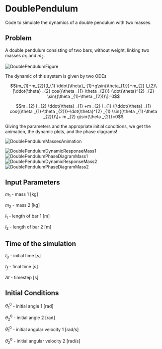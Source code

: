 # DoublePendulum
Code to simulate the dynamics of a double pendulum with two masses.

## Problem

A double pendulum consisting of two bars, without weight, linking two masses $m_{1}$ and $m_{2}$.

![DoublePendulumFigure](https://github.com/user-attachments/assets/6b5305c5-9738-41c6-831c-0379659b78f8)


The dynamic of this system is given by two ODEs

$$(m_{1}+m_{2})(l_{1} \ddot{\theta}_ {1}+g\sin{\theta_{1}})+m_{2} l_{2}\[\ddot{\theta} _{2} cos{(\theta _{1}-\theta _{2})}+\dot{\theta}^{2} _{2} \sin{(\theta _{1}-\theta _{2})}\]=0$$

$$m _{2} l _{2} \ddot{\theta} _{1} +m _{2} l _{1} \[\ddot{\theta} _{1} cos{(\theta _{1}-\theta _{2})}-\dot{\theta}^{2} _{1} \sin{(\theta _{1}-\theta _{2})}\]+ m _{2} g\sin{\theta _{2}}=0$$

Giving the parameters and the appropriate initial conditions, we get the animation, the dynamic plots, and the phase diagrams!

![DoublePendulumMassesAnimation](https://github.com/user-attachments/assets/9e7b548c-3c28-49f8-9782-f75d8fc9a157)


![DoublePendulumDynamicResponseMass1](https://github.com/user-attachments/assets/acc3b37d-76fb-4ac4-9e37-3c74dffe681a)
![DoublePendulumPhaseDiagramMass1](https://github.com/user-attachments/assets/90ff2668-cd6f-4d4f-bd68-a0536ed7fc35)
![DoublePendulumDynamicResponseMass2](https://github.com/user-attachments/assets/d8181a1a-b8c9-4884-b40d-c649e13655aa)
![DoublePendulumPhaseDiagramMass2](https://github.com/user-attachments/assets/a1ed7425-a9a7-4e71-bf17-3480bf7a8907)

## Input Parameters

$m_{1}$ - mass 1 [kg]

$m_{2}$ - mass 2 [kg]

$l_{1}$ - length of bar 1 [m]

$l_{2}$ - length of bar 2 [m]

## Time of the simulation

$t_{0}$ - initial time [s]

$t_{f}$ - final time [s]

$\Delta t$ - timestep [s]

## Initial Conditions

$\theta_{1}^{0}$ - initial angle 1 [rad]

$\theta_{2}^{0}$ - initial angle 2 [rad]

$\dot{\theta}_{1}^{0}$ - initial angular velocity 1 [rad/s]

$\dot{\theta}_{2}^{0}$ - initial angular velocity 2 [rad/s]
